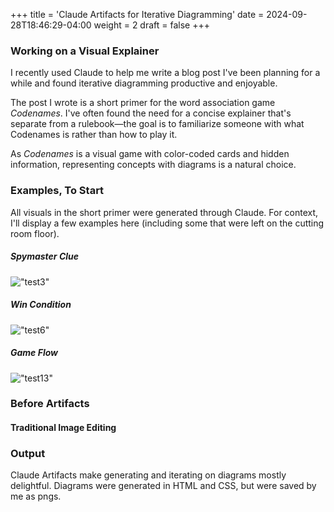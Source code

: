 +++
title = 'Claude Artifacts for Iterative Diagramming'
date = 2024-09-28T18:46:29-04:00
weight = 2
draft = false
+++

### Working on a Visual Explainer

I recently used Claude to help me write a blog post I've been planning for a while and found iterative diagramming productive and enjoyable.

The post I wrote is a short primer for the word association game *Codenames*. I've often found the need for a concise explainer that's separate from a rulebook—the goal is to familiarize someone with what Codenames is rather than how to play it.

As *Codenames* is a visual game with color-coded cards and hidden information, representing concepts with diagrams is a natural choice. 

### Examples, To Start

All visuals in the short primer were generated through Claude. For context, I'll display a few examples here (including some that were left on the cutting room floor).

##### Spymaster Clue
!["test3"](/img/example25.png)

##### Win Condition
!["test6"](/img/example27.png)

##### Game Flow
!["test13"](/img/example13.png)







### Before Artifacts

#### Traditional Image Editing



### Output

Claude Artifacts make generating and iterating on diagrams mostly delightful. Diagrams were generated in HTML and CSS, but were saved by me as pngs. 


